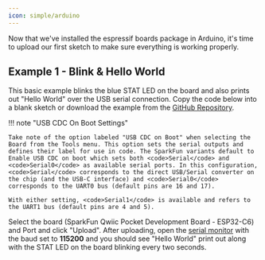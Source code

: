 ```yaml
---
icon: simple/arduino
---
```


Now that we've installed the espressif boards package in Arduino, it's time to upload our first sketch to make sure everything is working properly.

## Example 1 - Blink & Hello World

This basic example blinks the blue STAT LED on the board and also prints out "Hello World" over the USB serial connection. Copy the code below into a blank sketch or download the example from the [GitHub Repository]().

!!! note "USB CDC On Boot Settings"

    Take note of the option labeled "USB CDC on Boot" when selecting the Board from the Tools menu. This option sets the serial outputs and defines their label for use in code. The SparkFun variants default to Enable USB CDC on boot which sets both <code>Serial</code> and <code>Serial0</code> as available serial ports. In this configuration, <code>Serial</code> corresponds to the direct USB/Serial converter on the chip (and the USB-C interface) and <code>Serial0</code> corresponds to the UART0 bus (default pins are 16 and 17).

    With either setting, <code>Serial1</code> is available and refers to the UART1 bus (default pins are 4 and 5).

Select the board (SparkFun Qwiic Pocket Development Board - ESP32-C6) and Port and click "Upload". After uploading, open the [serial monitor](https://learn.sparkfun.com/tutorials/terminal-basics/arduino-serial-monitor-windows-mac-linux) with the baud set to **115200** and you should see "Hello World" print out along with the STAT LED on the board blinking every two seconds.